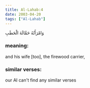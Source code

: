 ```yaml
---
title: Al-Lahab:4
date: 2003-04-20
tags: ["Al-Lahab"]
---
```

وَامْرَأَتُهُ حَمَّالَةَ الْحَطَبِ
### meaning: 
and his wife [too], the firewood carrier,
### similar verses: 

our AI can't find any similar verses




